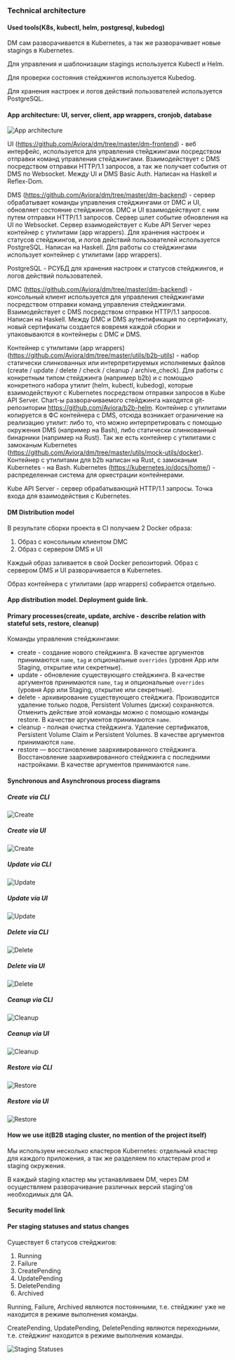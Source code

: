 ### Technical architecture

#### Used tools(K8s, kubectl, helm, postgresql, kubedog)

DM сам разворачивается в Kubernetes, а так же разворачивает новые stagings в Kubernetes.

Для управления и шаблонизации stagings используется Kubectl и Helm.

Для проверки состояния стейджингов используется Kubedog.

Для хранения настроек и логов действий пользователей используется PostgreSQL.

#### App architecture: UI, server, client, app wrappers, cronjob, database

![App architecture](diagrams/images/app-architecture.png)

UI (https://github.com/Aviora/dm/tree/master/dm-frontend) - веб интерфейс,
используется для управления стейджингами посредством отправки команд управления стейджингами.
Взаимодействует с DMS посредством отправки HTTP/1.1 запросов, а так же получает
события от DMS по Websocket. Между UI и DMS Basic Auth. Написан на Haskell и Reflex-Dom.

DMS (https://github.com/Aviora/dm/tree/master/dm-backend) - сервер обрабатывает
команды управления стейджингами от DMC и UI, обновляет состояние стейджингов.
DMC и UI взаимодействуют с ним путем отправки HTTP/1.1 запросов.
Сервер шлет событие обновления на UI по Websocket. Сервер взаимодействует с Kube API Server
через контейнер с утилитами (app wrappers).  Для хранения настроек и статусов стейджингов,
и логов действий пользователей используется PostgreSQL. Написан на Haskell. Для работы
со стейджингами использует контейнер с утилитами (app wrappers).

PostgreSQL - РСУБД для хранения настроек и статусов стейджингов, и логов
действий пользователей.

DMC (https://github.com/Aviora/dm/tree/master/dm-backend) - консольный клиент
используется для управления стейджингами посредством отправки команд управления
стейджингами. Взаимодействует с DMS посредством отправки HTTP/1.1 запросов.
Написан на Haskell. Между DMC и DMS аутентификация по сертификату,
новый сертификаты создается вовремя каждой сборки и упаковываются в контейнеры с DMC и DMS.

Контейнер с утилитами (app wrappers) (https://github.com/Aviora/dm/tree/master/utils/b2b-utils) -
набор статически слинкованных или интерпретируемых исполняемых файлов (create
/ update / delete / check / cleanup / archive_check). Для работы с конкретным типом стейджинга
(например b2b) и с помощью конкретного набора утилит (helm, kubectl, kubedog),
которые взаимодействуют с Kubernetes посредством отправки запросов в Kube API
Server. Сhart-ы разворачиваемого стейджинга находятся git-репозитории
https://github.com/Aviora/b2b-helm. Контейнер с утилитами копируется в ФС
контейнера с DMS, отсюда возникает ограничение на реализацию утилит: либо то,
что можно интерпретировать с помощью окружения DMS (например на Bash), либо
статически слинкованный бинарники (например на Rust). Так же есть контейнер с
утилитами с замоканым Kubernetes
(https://github.com/Aviora/dm/tree/master/utils/mock-utils/docker). Контейнер с
утилитами для b2b написан на Rust, с замоканым Kubernetes - на Bash.
Kubernetes (https://kubernetes.io/docs/home/) - распределенная система для
оркестрации контейнерами.

Kube API Server - сервер обрабатывающий HTTP/1.1 запросы. Точка входа для
взаимодействия с Kubernetes.

#### DM Distribution model

В результате сборки проекта в CI получаем 2 Docker образа:
1. Образ с консольным клиентом DMC
2. Образ с сервером DMS и UI

Каждый образ заливается в свой Docker репозиторий.
Образ с сервером DMS и UI разворачивается в Kubernetes.

Образ контейнера с утилитами (app wrappers) собирается отдельно.

#### App distribution model. Deployment guide link.

#### Primary processes(create, update, archive - describe relation with stateful sets, restore, cleanup)

Команды управления стейджингами:
* create - создание нового стейджинга.
  В качестве аргументов принимаются `name`, `tag` и опциональные `overrides` (уровня App или Staging, открытие или секретные).
* update - обновление существующего стейджинга.
  В качестве аргументов принимаются `name`, `tag` и опциональные `overrides` (уровня App или Staging, открытие или секретные). 
* delete - архивирование существующего стейджига.
  Производится удаление только подов, Persistent Volumes (диски) сохраняются. Отменить действие этой команды можно с помощью команды restore.
  В качестве аргументов принимаются `name`. 
* cleanup - полная очистка стейджинга.
  Удаление сертификатов, Persistent Volume Claim и Persistent Volumes.
  В качестве аргументов принимаются `name`. 
* restore — восстановление заархивированного стейджинга.
  Восстановление заархивированного стейджинга с последними настройками.
  В качестве аргументов принимаются `name`. 

#### Synchronous and Asynchronous process diagrams

##### Create via CLI
![Create](diagrams/images/technical-architecture-create-via-cli.png)

##### Create via UI
![Create](diagrams/images/technical-architecture-create-via-ui.png)

##### Update via CLI
![Update](diagrams/images/technical-architecture-update-via-cli.png)

##### Update via UI
![Update](diagrams/images/technical-architecture-update-via-ui.png)

##### Delete via CLI
![Delete](diagrams/images/technical-architecture-delete-via-cli.png)

##### Delete via UI
![Delete](diagrams/images/technical-architecture-delete-via-ui.png)

##### Ceanup via CLI
![Cleanup](diagrams/images/technical-architecture-cleanup-via-cli.png)

##### Ceanup via UI
![Cleanup](diagrams/images/technical-architecture-cleanup-via-ui.png)

##### Restore via CLI
![Restore](diagrams/images/technical-architecture-restore-via-cli.png)

##### Restore via UI
![Restore](diagrams/images/technical-architecture-restore-via-ui.png)

#### How we use it(B2B staging cluster, no mention of the project itself)

Мы используем несколько кластеров Kubernetes: отдельный кластер для каждого приложения, а так же разделяем по кластерам prod и staging окружения.

В каждый staging кластер мы устанавливаем DM, через DM осуществляем разворачивание различных версий staging'ов необходимых для QA.

#### Security model link

#### Per staging statuses and status changes

Существует 6 статусов стейджигов:
1. Running
2. Failure
3. CreatePending
4. UpdatePending
5. DeletePending
6. Archived

Running, Failure, Archived являются постоянными, т.е. стейджинг уже не находится в режиме выполнения команды.

CreatePending, UpdatePending, DeletePending являются переходными, т.е. стейджинг находится в режиме выполнения команды.

![Staging Statuses](diagrams/images/technical-architecture-staging-statuses-fsm.png)

